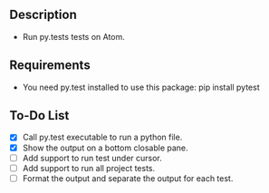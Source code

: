 ## Description

* Run py.tests tests on Atom.

## Requirements

* You need py.test installed to use this package: pip install pytest

## To-Do List
- [x] Call py.test executable to run a python file.
- [x] Show the output on a bottom closable pane.
- [ ] Add support to run test under cursor.
- [ ] Add support to run all project tests.
- [ ] Format the output and separate the output for each test.
